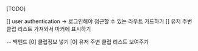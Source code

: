 [TODO]

[] user authentication -> 로그인해야 접근할 수 있는 라우트 가드하기
[] 유저 주변 클럽 리스트 가져와서 마커에 표시하기

-- 백엔드
[0] 클럽정보 넣기
[0] 유저 주변 클럽 리스트 보여주기
